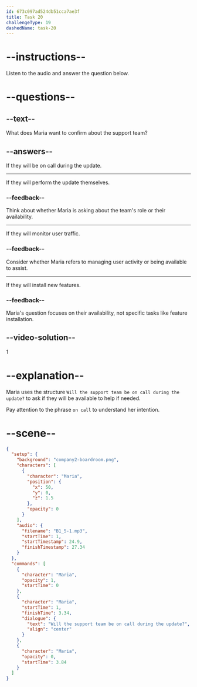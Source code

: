 ```yaml
---
id: 673c097ad524db51cca7ae3f
title: Task 20
challengeType: 19
dashedName: task-20
---
```

<!-- (Audio) Maria: Will the support team be on call during the update? -->

# --instructions--

Listen to the audio and answer the question below.

# --questions--

## --text--

What does Maria want to confirm about the support team?

## --answers--

If they will be on call during the update.

---

If they will perform the update themselves.

### --feedback--

Think about whether Maria is asking about the team's role or their availability.

---

If they will monitor user traffic.

### --feedback--

Consider whether Maria refers to managing user activity or being available to assist.

---

If they will install new features.

### --feedback--

Maria's question focuses on their availability, not specific tasks like feature installation.

## --video-solution--

1

# --explanation--

Maria uses the structure `Will the support team be on call during the update?` to ask if they will be available to help if needed. 

Pay attention to the phrase `on call` to understand her intention.

# --scene--

```json
{
  "setup": {
    "background": "company2-boardroom.png",
    "characters": [
      {
        "character": "Maria",
        "position": {
          "x": 50,
          "y": 0,
          "z": 1.5
        },
        "opacity": 0
      }
    ],
    "audio": {
      "filename": "B1_5-1.mp3",
      "startTime": 1,
      "startTimestamp": 24.9,
      "finishTimestamp": 27.34
    }
  },
  "commands": [
    {
      "character": "Maria",
      "opacity": 1,
      "startTime": 0
    },
    {
      "character": "Maria",
      "startTime": 1,
      "finishTime": 3.34,
      "dialogue": {
        "text": "Will the support team be on call during the update?",
        "align": "center"
      }
    },
    {
      "character": "Maria",
      "opacity": 0,
      "startTime": 3.84
    }
  ]
}
```
